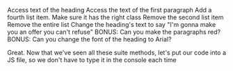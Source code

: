 Access text of the heading
Access the text of the first paragraph
Add a fourth list item. Make sure it has the right class
Remove the second list item
Remove the entire list
Change the heading's text to say "I'm gonna make you an offer you can't refuse"
BONUS: Can you make the paragraphs red?
BONUS: Can you change the font of the heading to Arial?

Great. Now that we've seen all these suite methods, let's put our code into a JS file, so we don't have to type it in the console each time
